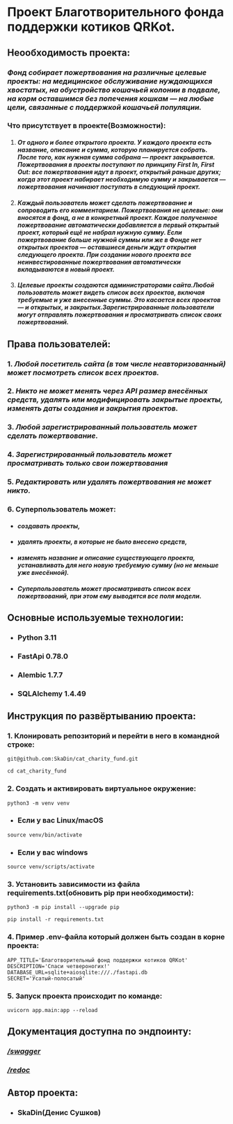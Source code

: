 # **Проект Благотворительного фонда поддержки котиков QRKot.**

## **Неообходимость проекта:**
### *Фонд собирает пожертвования на различные целевые проекты: на медицинское обслуживание нуждающихся хвостатых, на обустройство кошачьей колонии в подвале, на корм оставшимся без попечения кошкам — на любые цели, связанные с поддержкой кошачьей популяции.*
### **Что присутствует в проекте(Возможности):**
1. #### *От одного и более открытого проекта. У каждого проекта есть название, описание и сумма, которую планируется собрать. После того, как нужная сумма собрана — проект закрывается. Пожертвования в проекты поступают по принципу First In, First Out: все пожертвования идут в проект, открытый раньше других; когда этот проект набирает необходимую сумму и закрывается — пожертвования начинают поступать в следующий проект.*
2. #### *Каждый пользователь может сделать пожертвование и сопроводить его комментарием. Пожертвования не целевые: они вносятся в фонд, а не в конкретный проект. Каждое полученное пожертвование автоматически добавляется в первый открытый проект, который ещё не набрал нужную сумму. Если пожертвование больше нужной суммы или же в Фонде нет открытых проектов — оставшиеся деньги ждут открытия следующего проекта. При создании нового проекта все неинвестированные пожертвования автоматически вкладываются в новый проект.*
3. #### *Целевые проекты создаются администраторами сайта.Любой пользователь может видеть список всех проектов, включая требуемые и уже внесенные суммы. Это касается всех проектов — и открытых, и закрытых.Зарегистрированные пользователи могут отправлять пожертвования и просматривать список своих пожертвований.*

## Права пользователей:
### 1. *Любой посетитель сайта (в том числе неавторизованный) может посмотреть список всех проектов.*
### 2. *Никто не может менять через API размер внесённых средств, удалять или модифицировать закрытые проекты, изменять даты создания и закрытия проектов.*
### 3. *Любой зарегистрированный пользователь может сделать пожертвование.*
### 4. *Зарегистрированный пользователь может просматривать только свои пожертвования*
### 5. *Редактировать или удалять пожертвования не может никто.*
### 6. Суперпользователь может:
* #### *создавать проекты,*
* #### *удалять проекты, в которые не было внесено средств,*
* #### *изменять название и описание существующего проекта, устанавливать для него новую требуемую сумму (но не меньше уже внесённой).*
* #### *Суперпользователь может просматривать список всех пожертвований, при этом ему выводятся все поля модели.*
## Основные используемые технологии:
* ### **Python 3.11**
* ### **FastApi 0.78.0**
* ### **Alembic 1.7.7**
* ### **SQLAlchemy 1.4.49**
## Инструкция по развёртыванию проекта:
### 1. Клонировать репозиторий и перейти в него в командной строке:
```
git@github.com:SkaDin/cat_charity_fund.git
```
```commandline
cd cat_charity_fund
```
### 2. Cоздать и активировать виртуальное окружение:
```commandline
python3 -m venv venv
```
* ### Если у вас Linux/macOS
```commandline
source venv/bin/activate
```
* ### Если у вас windows
```commandline
source venv/scripts/activate
```
### 3. Установить зависимости из файла requirements.txt(обновить pip при необходимости):
```commandline
python3 -m pip install --upgrade pip
```
```commandline
pip install -r requirements.txt
```
### 4. Пример .env-файла который должен быть создан в корне проекта:
```
APP_TITLE='Благотворительный фонд поддержки котиков QRKot'
DESCRIPTION='Спаси четвероногих!'
DATABASE_URL=sqlite+aiosqlite:///./fastapi.db
SECRET='Усатый-полосатый'
```
### 5. Запуск проекта происходит по команде:
```commandline
uvicorn app.main:app --reload
```
## Документация доступна по эндпоинту:
### *[/swagger](http://127.0.0.1:8000/swagger/)*
### *[/redoc](http://127.0.0.1:8000/redoc)*

## Автор проекта:
* ### SkaDin(Денис Сушков)